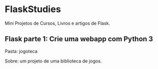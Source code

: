 # FlaskStudies

Mini Projetos de Cursos, Livros e artigos de Flask.


## Flask parte 1: Crie uma webapp com Python 3
Pasta: jogoteca

Sobre: um projeto de uma biblioteca de jogos.
